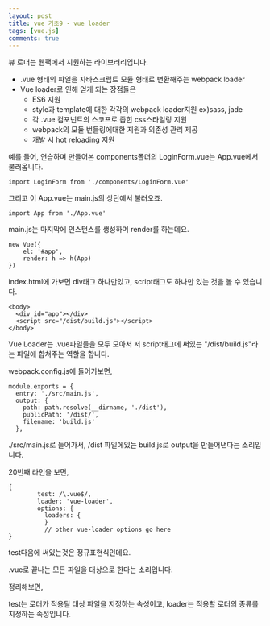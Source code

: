 ```yaml
---
layout: post
title: vue 기초9 - vue loader
tags: [vue.js]
comments: true
---
```


뷰 로더는 웹팩에서 지원하는 라이브러리입니다.

- .vue 형태의 파일을 자바스크립트 모듈 형태로 변환해주는 webpack loader
- Vue loader로 인해 얻게 되는 장점들은
  - ES6 지원
  - style과 template에 대한 각각의 webpack loader지원 ex)sass, jade
  - 각 .vue 컴포넌트의 스코프로 좁힌 css스타일링 지원
  - webpack의 모듈 번들링에대한 지원과 의존성 관리 제공
  - 개발 시 hot reloading 지원



예를 들어, 연습하며 만들어본 components폴더의 LoginForm.vue는 App.vue에서 불러옵니다.

```
import LoginForm from './components/LoginForm.vue'
```

그리고 이 App.vue는 main.js의 상단에서 불러오죠.

```
import App from './App.vue'
```

main.js는 마지막에 인스턴스를 생성하며 render를 하는데요.

```
new Vue({
	el: '#app',
	render: h => h(App)
})
```

index.html에 가보면 div태그 하나만있고, script태그도 하나만 있는 것을 볼 수 있습니다.

```
<body>
  <div id="app"></div>
  <script src="/dist/build.js"></script>
</body>
```

Vue Loader는 .vue파일들을 모두 모아서 저 script태그에 써있는 "/dist/build.js"라는 파일에 합쳐주는 역할을 합니다.

webpack.config.js에 들어가보면,

```
module.exports = {
  entry: './src/main.js',
  output: {
    path: path.resolve(__dirname, './dist'),
    publicPath: '/dist/',
    filename: 'build.js'
  },
```

./src/main.js로 들어가서, /dist 파일에있는 build.js로 output을 만들어낸다는 소리입니다.

20번째 라인을 보면,

```
{
        test: /\.vue$/,
        loader: 'vue-loader',
        options: {
          loaders: {
          }
          // other vue-loader options go here
}
```

test다음에 써있는것은 정규표현식인데요.

.vue로 끝나는 모든 파일을 대상으로 한다는 소리입니다.

정리해보면,

test는 로더가 적용될 대상 파일을 지정하는 속성이고, loader는 적용할 로더의 종류를 지정하는 속성입니다.
